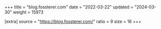 +++
title = "blog.fossterer.com"
date = "2022-03-22"
updated = "2024-03-30"
weight = 15973

[extra]
source = "https://blog.fossterer.com/"
ratio = 9
size = 16
+++

